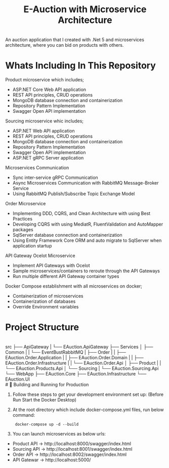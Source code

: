 # <div align="center">E-Auction with Microservice Architecture</div>
</br>
An auction application that I created with .Net 5 and microservices architecture, where you can bid on products with others.

</br>

# Whats Including In This Repository

Product microservice which includes;
*  ASP.NET Core Web API application
*  REST API principles, CRUD operations
*  MongoDB database connection and containerization
*  Repository Pattern Implementation
*  Swagger Open API implementation

Sourcing microservice whic includes;
*  ASP.NET Web API application
*  REST API principles, CRUD operations
*  MongoDB database connection and containerization
*  Repository Pattern Implementation
*  Swagger Open API implementation
*  ASP.NET gRPC Server application

Microservices Communication
*  Sync inter-service gRPC Communication
*  Async Microservices Communication with RabbitMQ Message-Broker Service
*  Using RabbitMQ Publish/Subscribe Topic Exchange Model

Order Microservice
*  Implementing DDD, CQRS, and Clean Architecture with using Best Practices
*  Developing CQRS with using MediatR, FluentValidation and AutoMapper packages
*  SqlServer database connection and containerization
*  Using Entity Framework Core ORM and auto migrate to SqlServer when application startup

API Gateway Ocelot Microservice
*  Implement API Gateways with Ocelot
*  Sample microservices/containers to reroute through the API Gateways
*  Run multiple different API Gateway container types

Docker Compose establishment with all microservices on docker;
*  Containerization of microservices
*  Containerization of databases
*  Override Environment variables

# Project Structure
</br>
src
├── ApiGateway
|   └── EAuction.ApiGateway
├── Services                    
│   ├── Common
|   |   └── EventBustRabbitMQ
|   ├── Order
|   |   ├── EAuction.Order.Application
|   |   ├── EAuction.Order.Domain
|   |   ├── EAuction.Order.Infrastructure
|   |   └── EAuction.Order.Api
│   ├── Product
|   |   └── EAuction.Products.Api
│   └── Sourcing  
|       └── EAuction.Sourcing.Api
└── WebApp
    ├── EAuction.Core
    ├── EAuction.Infrastructure
    └── EAuction.UI
</br>
# 🚀 Building and Running for Production

1. Follow these steps to get your development environment set up: (Before Run Start the Docker Desktop)

2. At the root directory which include docker-compose.yml files, run below command:

        docker-compose up -d --build
        
3. You can launch microservices as below urls:

* Product API -> http://localhost:8000/swagger/index.html 
* Sourcing API -> http://localhost:8001/swagger/index.html 
* Order API -> http://localhost:8002/swagger/index.html 
* API Gatewar -> http://localhost:5000/
